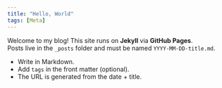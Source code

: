 ```yaml
---
title: "Hello, World"
tags: [Meta]
---
```


Welcome to my blog! This site runs on **Jekyll** via **GitHub Pages**.  
Posts live in the `_posts` folder and must be named `YYYY-MM-DD-title.md`.

- Write in Markdown.
- Add `tags` in the front matter (optional).
- The URL is generated from the date + title.
